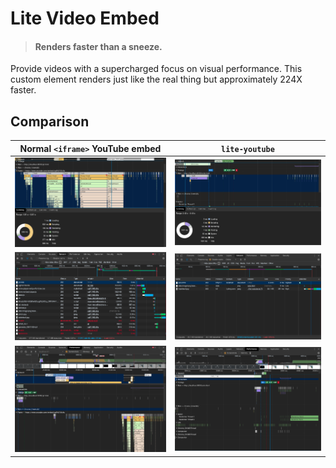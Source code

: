# Lite Video Embed

> #### Renders faster than a sneeze.

Provide videos with a supercharged focus on visual performance.
This custom element renders just like the real thing but approximately 224X faster.

## Comparison

| Normal `<iframe>` YouTube embed |  `lite-youtube` |
|---|---|
| ![Screen Shot 2019-11-03 at 5 23 50 PM](.wordpress-org/screenshot-1.png) | ![Screen Shot 2019-11-03 at 5 21 05 PM](.wordpress-org/screenshot-2.png) |
| ![Screen Shot 2019-11-03 at 5 23 50 PM](.wordpress-org/screenshot-3.png) | ![Screen Shot 2019-11-03 at 5 21 05 PM](.wordpress-org/screenshot-4.png) |
| ![Screen Shot 2019-11-03 at 5 23 50 PM](.wordpress-org/screenshot-5.png) | ![Screen Shot 2019-11-03 at 5 21 05 PM](.wordpress-org/screenshot-6.png) |
